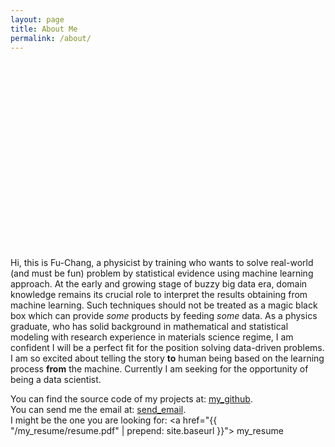 ```yaml
---
layout: page
title: About Me
permalink: /about/
---
```


<section class="author">
  <div class="authorimage box" style="width: 300px; height: 300px; background: url({{site.baseurl}}/assets/img/me_wood.jpg); background-size: 100%; "></div>
  <div class="authorinfo box">
    <!-- <p>Author | Fu-Chang Sun</p> -->
    <p class="bio">
      Hi, this is Fu-Chang, a physicist by training who wants to solve real-world (and must be fun) problem by statistical evidence using machine learning approach. At the early and growing stage of buzzy big data era, domain knowledge remains its crucial role to interpret the results obtaining from machine learning. Such techniques should not be treated as a magic black box which can provide <i>some</i> products by feeding <i>some</i> data. As a physics graduate, who has solid background in mathematical and statistical modeling with research experience in materials science regime, I am confident I will be a perfect fit for the position solving data-driven problems. I am so excited about telling the story <b>to</b> human being based on the learning process <b>from</b> the machine. Currently I am seeking for the opportunity  of being a data scientist.
    </p>
  </div>
</section>

You can find the source code of my projects at: <i class="fa fa-github" aria-hidden="true"></i>  [my_github](https://github.com/udothemath1984).  
You can send me the email at: <i class="fa fa-paper-plane" aria-hidden="true"></i> <a href="mailto:anappleaday1984@gmail.com?subject=Comment on Fu-Chang's page &amp;">send_email</a>.  
I might be the one you are looking for: <i class="fa fa-hand-spock-o" aria-hidden="true"></i> <a href="{{ "/my_resume/resume.pdf" | prepend: site.baseurl }}"> my_resume</a>

